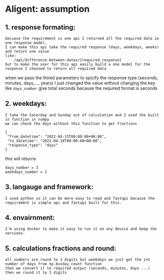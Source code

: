 # Aligent: assumption 

## 1. response formating:
    
    becuase the requirement is one api I returned all the required data in one response model.
    I can make this api take the required response (days, weekdays, weeks) and return one value
    like:
        /api/difference-between-dates/{required_response}
    but to make the user for this api easily build a one model for the response I choosed to return all required data
        
when we pass the thired parameters to spicify the response type (seconds, minutes, days,..., years) I just changed the value
without changing the key like `days_number` give total seconds because the required format is seconds

## 2. weekdays:
    
    I take the Saterday and Sunday out of calculation and I used the built in function in numpy
    we can check the days without this function to get fractions
    
    {
     "from_datetime": "2022-04-15T00:00:00+00:00",
     "to_datetime": "2022-04-18T00:00:00+00:00",
     "response_type": "days"
    }
    
this will returns 

    days_number = 3
    weekdays_number = 1
    
## 3. langauge and framework:
    I used python so it can be more easy to read and fastapi because the requirement is simple api and fastapi built for this.

## 4. envairnment:
    I'm using docker to make it easy to run it on any device and keep the versions.

## 5. calculations fractions and round:
    all numbers are round to 3 digits but weekdays we just get the int number of days from np.busday_count function
    then we convert it to required output (seconds, minutes, days ...) then we round it to 3 digits
